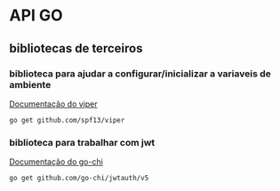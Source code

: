# API GO

## bibliotecas de terceiros

### biblioteca para ajudar a configurar/inicializar a variaveis de ambiente
[Documentação do viper](https://github.com/spf13/viper)
```shell
go get github.com/spf13/viper
```

### biblioteca para trabalhar com jwt
[Documentação do go-chi](https://github.com/go-chi/jwtauth)
```shell
go get github.com/go-chi/jwtauth/v5
```